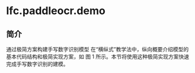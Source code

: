 # lfc.paddleocr.demo

## 简介

通过极简方案构建手写数字识别模型
在“横纵式”教学法中，纵向概要介绍模型的基本代码结构和极简实现方案，如 图 1 所示。本节将使用这种极简实现方案快速完成手写数字识别的建模。
